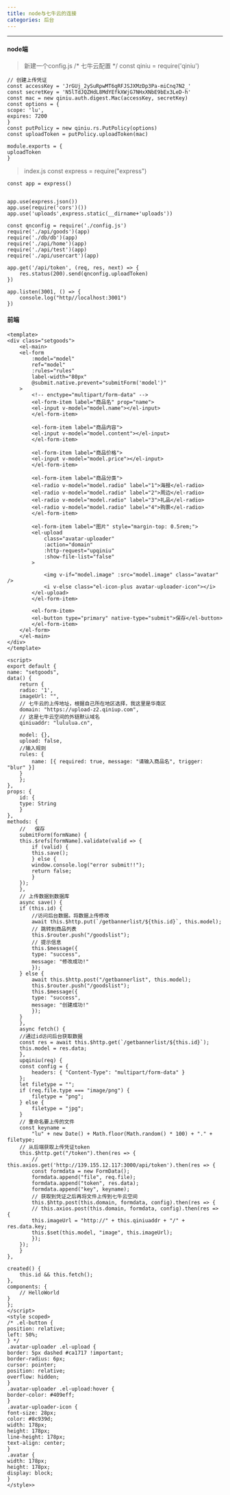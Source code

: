 ```yaml
---
title: node与七牛云的连接
categories: 后台
---
```

---
<!--more-->
#### node端
>新建一个config.js
    /*
    七牛云配置
    */
    const qiniu = require('qiniu')

    // 创建上传凭证
    const accessKey = 'JrGUj_2ySuRpwMT6qRFJSJXMzDp3Pa-miCnq7N2_'
    const secretKey = 'N5lTdJQZHdL8MdYEfkXWjG7NHxXNbE9bEx3LeD-h'
    const mac = new qiniu.auth.digest.Mac(accessKey, secretKey)
    const options = {
    scope: 'lu',
    expires: 7200
    }
    const putPolicy = new qiniu.rs.PutPolicy(options)
    const uploadToken = putPolicy.uploadToken(mac)

    module.exports = {
    uploadToken
    }

>index.js
    const express = require("express")

    const app = express()


    app.use(express.json())
    app.use(require('cors')())
    app.use('uploads',express.static(__dirname+'uploads'))

    const qnconfig = require('./config.js')
    require('./api/goods')(app)
    require('./db/db')(app)
    require('./api/home')(app)
    require('./api/test')(app)
    require('./api/usercart')(app)

    app.get('/api/token', (req, res, next) => {
        res.status(200).send(qnconfig.uploadToken)
    })

    app.listen(3001, () => {
        console.log("http//localhost:3001")
    })
#### 前端
    <template>
    <div class="setgoods">
        <el-main>
        <el-form
            :model="model"
            ref="model"
            :rules="rules"
            label-width="80px"
            @submit.native.prevent="submitForm('model')"
        >
            <!-- enctype="multipart/form-data" -->
            <el-form-item label="商品名" prop="name">
            <el-input v-model="model.name"></el-input>
            </el-form-item>

            <el-form-item label="商品内容">
            <el-input v-model="model.content"></el-input>
            </el-form-item>

            <el-form-item label="商品价格">
            <el-input v-model="model.price"></el-input>
            </el-form-item>

            <el-form-item label="商品分类">
            <el-radio v-model="model.radio" label="1">海报</el-radio>
            <el-radio v-model="model.radio" label="2">周边</el-radio>
            <el-radio v-model="model.radio" label="3">礼品</el-radio>
            <el-radio v-model="model.radio" label="4">购票</el-radio>
            </el-form-item>

            <el-form-item label="图片" style="margin-top: 0.5rem;">
            <el-upload
                class="avatar-uploader"
                :action="domain"
                :http-request="upqiniu"
                :show-file-list="false"
            >

                <img v-if="model.image" :src="model.image" class="avatar" />
                <i v-else class="el-icon-plus avatar-uploader-icon"></i>
            </el-upload>
            </el-form-item>

            <el-form-item>
            <el-button type="primary" native-type="submit">保存</el-button>
            </el-form-item>
        </el-form>
        </el-main>
    </div>
    </template>

    <script>
    export default {
    name: "setgoods",
    data() {
        return {
        radio: '1',
        imageUrl: "",
        // 七牛云的上传地址，根据自己所在地区选择，我这里是华南区
        domain: "https://upload-z2.qiniup.com",
        // 这是七牛云空间的外链默认域名
        qiniuaddr: "lululua.cn",

        model: {},
        upload: false,
        //输入规则
        rules: {
            name: [{ required: true, message: "请输入商品名", trigger: "blur" }]
        }
        };
    },
    props: {
        id: {
        type: String
        }
    },
    methods: {
        //   保存
        submitForm(formName) {
        this.$refs[formName].validate(valid => {
            if (valid) {
            this.save();
            } else {
            window.console.log("error submit!!");
            return false;
            }
        });
        },
        // 上传数据到数据库
        async save() {
        if (this.id) {
            //访问后台数据。将数据上传修改
            await this.$http.put(`/getbannerlist/${this.id}`, this.model);
            // 跳转到商品列表
            this.$router.push("/goodslist");
            // 提示信息
            this.$message({
            type: "success",
            message: "修改成功!"
            });
        } else {
            await this.$http.post("/getbannerlist", this.model);
            this.$router.push("/goodslist");
            this.$message({
            type: "success",
            message: "创建成功!"
            });
        }
        },
        async fetch() {
        //通过id访问后台获取数据
        const res = await this.$http.get(`/getbannerlist/${this.id}`);
        this.model = res.data;
        },
        upqiniu(req) {
        const config = {
            headers: { "Content-Type": "multipart/form-data" }
        };
        let filetype = "";
        if (req.file.type === "image/png") {
            filetype = "png";
        } else {
            filetype = "jpg";
        }
        // 重命名要上传的文件
        const keyname =
            "lu" + new Date() + Math.floor(Math.random() * 100) + "." + filetype;
        // 从后端获取上传凭证token
        this.$http.get("/token").then(res => {
            // this.axios.get('http://139.155.12.117:3000/api/token').then(res => {
            const formdata = new FormData();
            formdata.append("file", req.file);
            formdata.append("token", res.data);
            formdata.append("key", keyname);
            // 获取到凭证之后再将文件上传到七牛云空间
            this.$http.post(this.domain, formdata, config).then(res => {
            // this.axios.post(this.domain, formdata, config).then(res => {
            this.imageUrl = "http://" + this.qiniuaddr + "/" + res.data.key;
            this.$set(this.model, "image", this.imageUrl);
            });
        });
        }
    },

    created() {
        this.id && this.fetch();
    },
    components: {
        // HelloWorld
    }
    };
    </script>
    <style scoped>
    /* .el-button {
    position: relative;
    left: 50%;
    } */
    .avatar-uploader .el-upload {
    border: 5px dashed #ca1717 !important;
    border-radius: 6px;
    cursor: pointer;
    position: relative;
    overflow: hidden;
    }
    .avatar-uploader .el-upload:hover {
    border-color: #409eff;
    }
    .avatar-uploader-icon {
    font-size: 28px;
    color: #8c939d;
    width: 178px;
    height: 178px;
    line-height: 178px;
    text-align: center;
    }
    .avatar {
    width: 178px;
    height: 178px;
    display: block;
    }
    </style>>